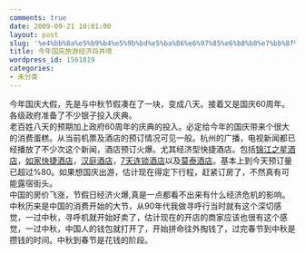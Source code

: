 ```yaml
---
comments: true
date: 2009-09-21 10:01:00
layout: post
slug: '%e4%bb%8a%e5%b9%b4%e5%9b%bd%e5%ba%86%e6%97%85%e6%b8%b8%e7%bb%8f%e6%b5%8e%e5%b0%86%e4%ba%95%e5%96%b7'
title: 今年国庆旅游经济将井喷
wordpress_id: 1561819
categories:
- 未分类
---
```


今年国庆大假，先是与中秋节假凑在了一块，变成八天。接着又是国庆60周年。各级政府准备了不少银子投入庆典。  
老百姓八天的预期加上政府60周年的庆典的投入。必定给今年的国庆带来个很大的消费蛋糕。从当前机票及酒店的预订情况可见一般。杭州的广播，电视新闻都已经播放了不少次这个新闻，酒店预订火爆。尤其经济型快捷酒店。包括[锦江之星酒店](http://www.jinjianginnhotel.cn/)，[如家快捷酒店](http://www.homeexpresshotel.cn/)，[汉庭酒店](http://www.hantinginn.cn/)，[7天连锁酒店](http://www.7days-inns.cn/)以及[莫泰酒店](http://www.motel168inn.cn/)。基本上到今天预订量已超过%80。如果想国庆出游，估计现在得定下行程，赶紧订房了，不然真有可能露宿街头。  
中国的房价飞涨，节假日经济火爆,真是一点都看不出来有什么经济危机的影响。  
中秋历来是中国的消费开始的大节，从90年代我做寻呼行当时就有这个深切感觉，一过中秋，寻呼机就开始好卖了，估计现在的开店的商家应该也很有这个感觉，一过中秋，中国人的钱包就打开了，开始拼命往外掏钱了，过完春节到中秋是攒钱的时间。中秋到春节是花钱的阶段。
